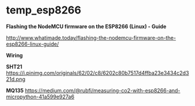 # temp_esp8266

**Flashing the NodeMCU firmware on the ESP8266 (Linux) - Guide**

http://www.whatimade.today/flashing-the-nodemcu-firmware-on-the-esp8266-linux-guide/

**Wiring**

**SHT21**
https://i.pinimg.com/originals/62/02/c8/6202c80b7517d4ffba23e3434c2d321d.png

**MQ135**
https://medium.com/@rubfi/measuring-co2-with-esp8266-and-micropython-41a599e927a6


